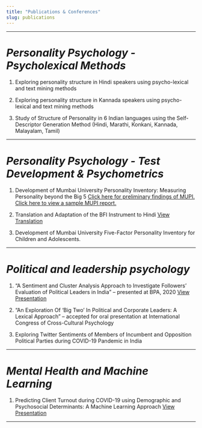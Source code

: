 ```yaml
---
title: "Publications & Conferences"
slug: publications
---
```


----------------------------------------------------------------------------------------


# _Personality Psychology - Psycholexical Methods_

1. Exploring personality structure in Hindi speakers using psycho-lexical and text mining methods

2. Exploring personality structure in Kannada speakers using psycho-lexical and text mining methods

3. Study of Structure of Personality in 6 Indian languages using the Self-Descriptor Generation Method (Hindi, Marathi, Konkani, Kannada, Malayalam, Tamil)


----------------------------------------------------------------------------------------

# _Personality Psychology - Test Development & Psychometrics_

1. Development of Mumbai University Personality Inventory: Measuring Personality beyond the Big 5 [Click here for preliminary findings of MUPI.](https://drive.google.com/file/d/1HmFq7uoB170Snm--SgApswcBmhHZ4DS0/view?usp=sharing) [Click here to view a sample MUPI report.](https://drive.google.com/file/d/1iVk_OhwtyDuQk2WRrywtsbgld0F5y9-K/view?usp=sharing) 

2. Translation and Adaptation of the BFI Instrument to Hindi [View Translation](https://drive.google.com/file/d/1550lqvsbXxazszh30-FQSF3eIVUjELxn/view?usp=sharing)

3. Development of Mumbai University Five-Factor Personality Inventory for Children and Adolescents.

----------------------------------------------------------------------------------------

# _Political and leadership psychology_



1. “A Sentiment and Cluster Analysis Approach to Investigate Followers’ Evaluation of Political Leaders in India” – presented at BPA, 2020 [View Presentation](https://drive.google.com/file/d/1GDVaf1ajXozWbxOeMS4zGsv4g7-sMPHk/view?usp=sharing)

2. “An Exploration Of ‘Big Two’ In Political and Corporate Leaders: A Lexical Approach” – accepted for oral presentation at International Congress of Cross-Cultural Psychology

3. Exploring Twitter Sentiments of Members of Incumbent and Opposition Political Parties during COVID-19 Pandemic in India

----------------------------------------------------------------------------------------

# _Mental Health and Machine Learning_
1. Predicting Client Turnout during COVID-19 using Demographic and Psychosocial Determinants: A Machine Learning Approach [View Presentation](https://drive.google.com/file/d/1Lv3Jqhx2Beo93i_rW3ROo03bU-ZRnOVw/view?usp=sharing)
----------------------------------------------------------------------------------------